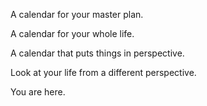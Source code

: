 A calendar for your master plan.

A calendar for your whole life.

A calendar that puts things in perspective.

Look at your life from a different perspective.

You are here.
